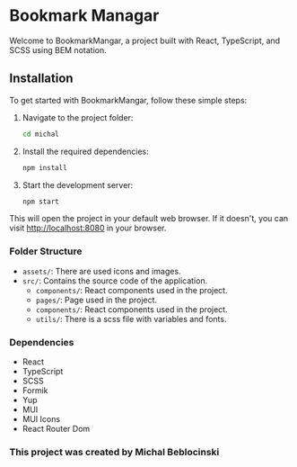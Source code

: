 # Bookmark Managar

Welcome to BookmarkMangar, a project built with React, TypeScript, and SCSS using BEM notation.

## Installation

To get started with BookmarkMangar, follow these simple steps:

1. Navigate to the project folder:

   ```bash
   cd michal
   ```

2. Install the required dependencies:

   ```bash
   npm install
   ```

3. Start the development server:

   ```bash
   npm start
   ```

This will open the project in your default web browser. If it doesn't, you can visit [http://localhost:8080](http://localhost:3000) in your browser.

### Folder Structure

- `assets/`: There are used icons and images.
- `src/`: Contains the source code of the application.
  - `components/`: React components used in the project.
  - `pages/`: Page used in the project.
  - `components/`: React components used in the project.
  - `utils/`: There is a scss file with variables and fonts.

### Dependencies

- React
- TypeScript
- SCSS
- Formik
- Yup
- MUI
- MUI Icons
- React Router Dom

### This project was created by Michal Beblocinski
